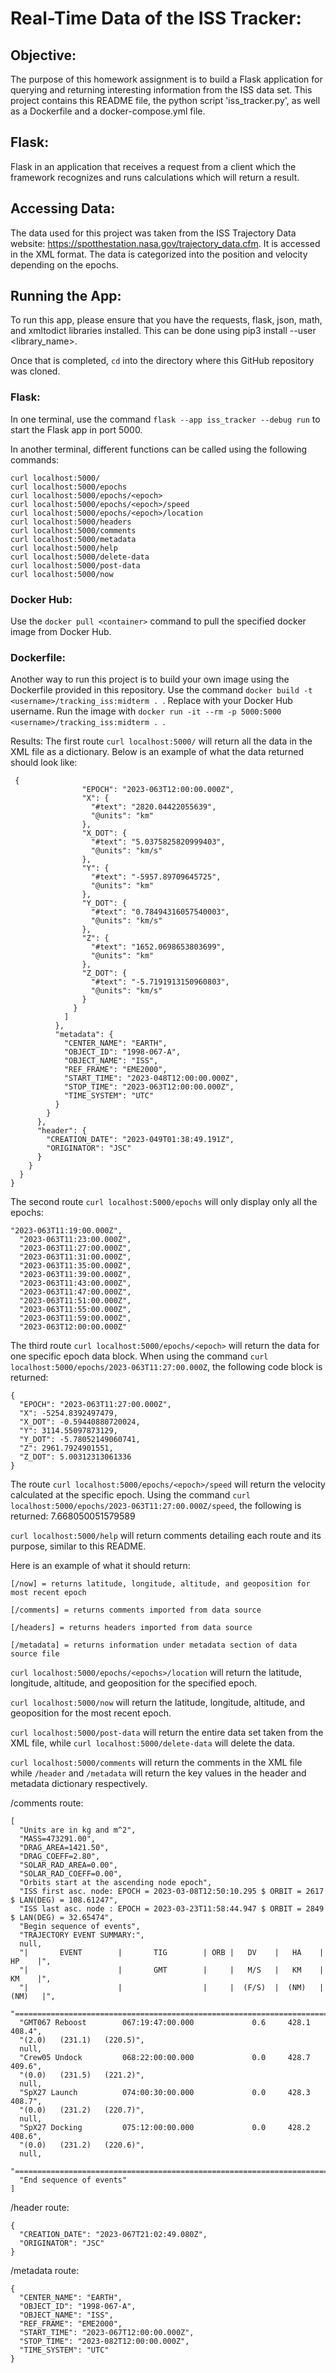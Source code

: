 # Real-Time Data of the ISS Tracker:

## Objective:
The purpose of this homework assignment is to build a Flask application for querying and returning interesting information from the ISS data set. This project contains this README file, the python script 'iss_tracker.py', as well as a Dockerfile and a docker-compose.yml file.

## Flask:
Flask in an application that receives a request from a client which the framework recognizes and runs calculations which will return a result.

## Accessing Data:
The data used for this project was taken from the ISS Trajectory Data website: https://spotthestation.nasa.gov/trajectory_data.cfm. It is accessed in the XML format. The data is categorized into the position and velocity depending on the epochs.

## Running the App:
To run this app, please ensure that you have the requests, flask, json, math, and xmltodict libraries installed. This can be done using pip3 install --user <library_name>. 

Once that is completed, `cd` into the directory where this GitHub repository was cloned. 

### Flask:
In one terminal, use the command `flask --app iss_tracker --debug run` to start the Flask app in port 5000. 

In another terminal, different functions can be called using the following commands:
```
curl localhost:5000/
curl localhost:5000/epochs
curl localhost:5000/epochs/<epoch>
curl localhost:5000/epochs/<epoch>/speed
curl localhost:5000/epochs/<epoch>/location
curl localhost:5000/headers
curl localhost:5000/comments
curl localhost:5000/metadata
curl localhost:5000/help
curl localhost:5000/delete-data
curl localhost:5000/post-data
curl localhost:5000/now
```

### Docker Hub: 
Use the `docker pull <container>` command to pull the specified docker image from Docker Hub. 

### Dockerfile:
Another way to run this project is to build your own image using the Dockerfile provided in this repository. Use the command `docker build -t <username>/tracking_iss:midterm . `. Replace <username> with your Docker Hub username. Run the image with 
 `docker run -it --rm -p 5000:5000 <username>/tracking_iss:midterm . `.

Results:
The first route `curl localhost:5000/` will return all the data in the XML file as a dictionary. Below is an example of what the data returned should look like:
```
 {
                "EPOCH": "2023-063T12:00:00.000Z",
                "X": {
                  "#text": "2820.04422055639",
                  "@units": "km"
                },
                "X_DOT": {
                  "#text": "5.0375825820999403",
                  "@units": "km/s"
                },
                "Y": {
                  "#text": "-5957.89709645725",
                  "@units": "km"
                },
                "Y_DOT": {
                  "#text": "0.78494316057540003",
                  "@units": "km/s"
                },
                "Z": {
                  "#text": "1652.0698653803699",
                  "@units": "km"
                },
                "Z_DOT": {
                  "#text": "-5.7191913150960803",
                  "@units": "km/s"
                }
              }
            ]
          },
          "metadata": {
            "CENTER_NAME": "EARTH",
            "OBJECT_ID": "1998-067-A",
            "OBJECT_NAME": "ISS",
            "REF_FRAME": "EME2000",
            "START_TIME": "2023-048T12:00:00.000Z",
            "STOP_TIME": "2023-063T12:00:00.000Z",
            "TIME_SYSTEM": "UTC"
          }
        }
      },
      "header": {
        "CREATION_DATE": "2023-049T01:38:49.191Z",
        "ORIGINATOR": "JSC"
      }
    }
  }
}
```
The second route `curl localhost:5000/epochs` will only display only all the epochs:
```
"2023-063T11:19:00.000Z",
  "2023-063T11:23:00.000Z",
  "2023-063T11:27:00.000Z",
  "2023-063T11:31:00.000Z",
  "2023-063T11:35:00.000Z",
  "2023-063T11:39:00.000Z",
  "2023-063T11:43:00.000Z",
  "2023-063T11:47:00.000Z",
  "2023-063T11:51:00.000Z",
  "2023-063T11:55:00.000Z",
  "2023-063T11:59:00.000Z",
  "2023-063T12:00:00.000Z"
```
The third route `curl localhost:5000/epochs/<epoch>` will return the data for one specific epoch data block. When using the command `curl localhost:5000/epochs/2023-063T11:27:00.000Z`, the following code block is returned:
```
{
  "EPOCH": "2023-063T11:27:00.000Z",
  "X": -5254.8392497479,
  "X_DOT": -0.59440880720024,
  "Y": 3114.55097873129,
  "Y_DOT": -5.78052149060741,
  "Z": 2961.7924901551,
  "Z_DOT": 5.00312313061336
}
```
The route `curl localhost:5000/epochs/<epoch>/speed` will return the velocity calculated at the specific epoch. Using the command  `curl localhost:5000/epochs/2023-063T11:27:00.000Z/speed`, the following is returned: 7.668050051579589

`curl localhost:5000/help` will return comments detailing each route and its purpose, similar to this README. 

Here is an example of what it should return:
```
[/now] = returns latitude, longitude, altitude, and geoposition for most recent epoch

[/comments] = returns comments imported from data source

[/headers] = returns headers imported from data source

[/metadata] = returns information under metadata section of data source file
```

`curl localhost:5000/epochs/<epochs>/location` will return the latitude, longitude, altitude, and geoposition for the specified epoch. 

`curl localhost:5000/now` will return the latitude, longitude, altitude, and geoposition for the most recent epoch. 

`curl localhost:5000/post-data` will return the entire data set taken from the XML file, while `curl localhost:5000/delete-data` will delete the data.

`curl localhost:5000/comments` will return the comments in the XML file while `/header` and `/metadata` will return the key values in the header and metadata dictionary respectively. 

/comments route:
```
[
  "Units are in kg and m^2",
  "MASS=473291.00",
  "DRAG_AREA=1421.50",
  "DRAG_COEFF=2.80",
  "SOLAR_RAD_AREA=0.00",
  "SOLAR_RAD_COEFF=0.00",
  "Orbits start at the ascending node epoch",
  "ISS first asc. node: EPOCH = 2023-03-08T12:50:10.295 $ ORBIT = 2617 $ LAN(DEG) = 108.61247",
  "ISS last asc. node : EPOCH = 2023-03-23T11:58:44.947 $ ORBIT = 2849 $ LAN(DEG) = 32.65474",
  "Begin sequence of events",
  "TRAJECTORY EVENT SUMMARY:",
  null,
  "|       EVENT        |       TIG        | ORB |   DV    |   HA    |   HP    |",
  "|                    |       GMT        |     |   M/S   |   KM    |   KM    |",
  "|                    |                  |     |  (F/S)  |  (NM)   |  (NM)   |",
  "=============================================================================",
  "GMT067 Reboost        067:19:47:00.000             0.6     428.1     408.4",
  "(2.0)   (231.1)   (220.5)",
  null,
  "Crew05 Undock         068:22:00:00.000             0.0     428.7     409.6",
  "(0.0)   (231.5)   (221.2)",
  null,
  "SpX27 Launch          074:00:30:00.000             0.0     428.3     408.7",
  "(0.0)   (231.2)   (220.7)",
  null,
  "SpX27 Docking         075:12:00:00.000             0.0     428.2     408.6",
  "(0.0)   (231.2)   (220.6)",
  null,
  "=============================================================================",
  "End sequence of events"
]
```

/header route:
```
{
  "CREATION_DATE": "2023-067T21:02:49.080Z",
  "ORIGINATOR": "JSC"
}
```

/metadata route:
```
{
  "CENTER_NAME": "EARTH",
  "OBJECT_ID": "1998-067-A",
  "OBJECT_NAME": "ISS",
  "REF_FRAME": "EME2000",
  "START_TIME": "2023-067T12:00:00.000Z",
  "STOP_TIME": "2023-082T12:00:00.000Z",
  "TIME_SYSTEM": "UTC"
}
```







